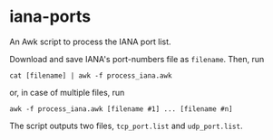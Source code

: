 # iana-ports

An Awk script to process the IANA port list.

Download and save IANA's port-numbers file as `filename`. Then, run 
 
```shell
cat [filename] | awk -f process_iana.awk
```` 
or, in case of multiple files, run
 
```shell
awk -f process_iana.awk [filename #1] ... [filename #n]
```

The script outputs two files, `tcp_port.list` and `udp_port.list`.
